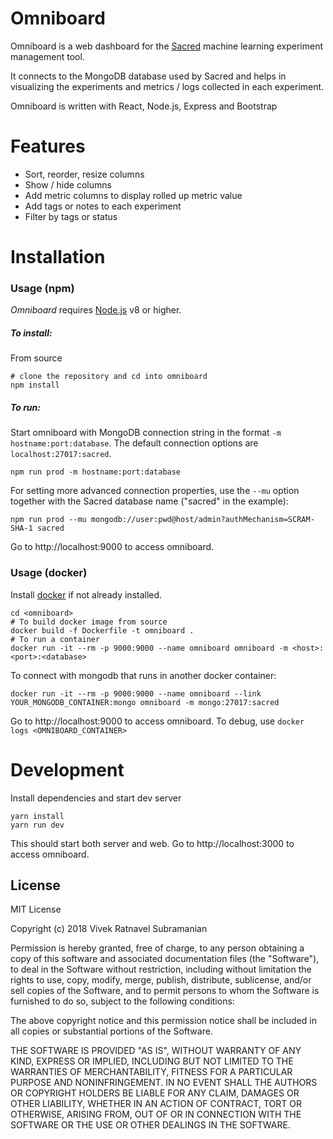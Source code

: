 # Omniboard

Omniboard is a web dashboard for the [Sacred](https://github.com/IDSIA/sacred)
machine learning experiment management tool.

It connects to the MongoDB database used by Sacred
and helps in visualizing the experiments and metrics / logs collected in each experiment.

Omniboard is written with React, Node.js, Express and Bootstrap

# Features

* Sort, reorder, resize columns
* Show / hide columns
* Add metric columns to display rolled up metric value
* Add tags or notes to each experiment
* Filter by tags or status 

# Installation

### Usage (npm) ###

_Omniboard_ requires [Node.js](https://nodejs.org/en/download/) v8 or higher.
##### To install: #####
From source
```
# clone the repository and cd into omniboard
npm install
```
##### To run: #####
Start omniboard with MongoDB connection string in the format `-m hostname:port:database`.
The default connection options are `localhost:27017:sacred`.  
```
npm run prod -m hostname:port:database
```
For setting more advanced connection properties, use the `--mu` option together with the Sacred database name ("sacred" in the example):

```
npm run prod --mu mongodb://user:pwd@host/admin?authMechanism=SCRAM-SHA-1 sacred
```

Go to http://localhost:9000 to access omniboard.

### Usage (docker) ###

Install [docker](https://www.docker.com/get-started) if not already installed.

```
cd <omniboard>
# To build docker image from source
docker build -f Dockerfile -t omniboard .
# To run a container
docker run -it --rm -p 9000:9000 --name omniboard omniboard -m <host>:<port>:<database>

```

To connect with mongodb that runs in another docker container:
```
docker run -it --rm -p 9000:9000 --name omniboard --link YOUR_MONGODB_CONTAINER:mongo omniboard -m mongo:27017:sacred

```

Go to http://localhost:9000 to access omniboard. To debug, use `docker logs <OMNIBOARD_CONTAINER>`
 

# Development

Install dependencies and start dev server

```npm
yarn install
yarn run dev
```
This should start both server and web. Go to http://localhost:3000 to access omniboard.

License
-------
MIT License

Copyright (c) 2018 Vivek Ratnavel Subramanian

Permission is hereby granted, free of charge, to any person obtaining a copy of this software and associated documentation files (the "Software"), to deal in the Software without restriction, including without limitation the rights to use, copy, modify, merge, publish, distribute, sublicense, and/or sell copies of the Software, and to permit persons to whom the Software is furnished to do so, subject to the following conditions:

The above copyright notice and this permission notice shall be included in all copies or substantial portions of the Software.

THE SOFTWARE IS PROVIDED "AS IS", WITHOUT WARRANTY OF ANY KIND, EXPRESS OR IMPLIED, INCLUDING BUT NOT LIMITED TO THE WARRANTIES OF MERCHANTABILITY, FITNESS FOR A PARTICULAR PURPOSE AND NONINFRINGEMENT. IN NO EVENT SHALL THE AUTHORS OR COPYRIGHT HOLDERS BE LIABLE FOR ANY CLAIM, DAMAGES OR OTHER LIABILITY, WHETHER IN AN ACTION OF CONTRACT, TORT OR OTHERWISE, ARISING FROM, OUT OF OR IN CONNECTION WITH THE SOFTWARE OR THE USE OR OTHER DEALINGS IN THE SOFTWARE.